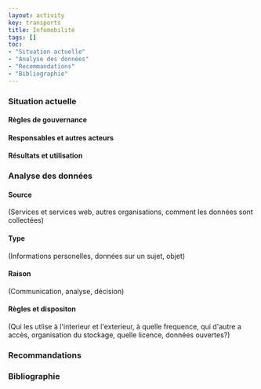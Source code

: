 ```yaml
---
layout: activity
key: transports
title: Infomobilité
tags: []
toc:
- "Situation actuelle"
- "Analyse des données"
- "Recommandations"
- "Bibliographie"
---
```


### Situation actuelle

#### Règles de gouvernance


#### Responsables et autres acteurs



#### Résultats et utilisation


### Analyse des données

#### Source
(Services et services web, autres organisations, comment les données sont collectées)

#### Type
(Informations personelles, données sur un sujet, objet)

#### Raison
(Communication, analyse, décision)

#### Règles et dispositon
(Qui les utlise à l'interieur et l'exterieur, à quelle frequence, qui d'autre a accès, organisation du stockage, quelle licence, données ouvertes?)


### Recommandations


### Bibliographie


